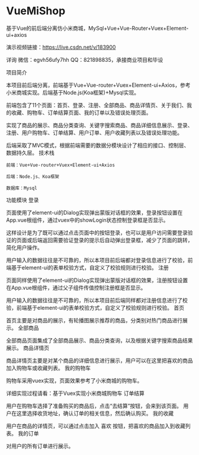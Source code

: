 # VueMiShop
基于Vue的前后端分离仿小米商城，MySql+Vue+Vue-Router+Vuex+Element-ui+axios

演示视频链接：https://live.csdn.net/v/183900

详询 微信：egvh56ufy7hh QQ：821898835，承接商业项目和毕设

项目简介

本项目前后端分离，前端基于Vue+Vue-router+Vuex+Element-ui+Axios，参考小米商城实现。后端基于Node.js(Koa框架)+Mysql实现。

前端包含了11个页面：首页、登录、注册、全部商品、商品详情页、关于我们、我的收藏、购物车、订单结算页面、我的订单以及错误处理页面。

实现了商品的展示、商品分类查询、关键字搜索商品、商品详细信息展示、登录、注册、用户购物车、订单结算、用户订单、用户收藏列表以及错误处理功能。

后端采取了MVC模式，根据前端需要的数据分模块设计了相应的接口、控制层、数据持久层。
技术栈

    前端：Vue+Vue-router+Vuex+Element-ui+Axios

    后端：Node.js、Koa框架

    数据库：Mysql

功能模块
登录

页面使用了element-ui的Dialog实现弹出蒙版对话框的效果，登录按钮设置在App.vue根组件，通过vuex中的showLogin状态控制登录框是否显示。

这样设计是为了既可以通过点击页面中的按钮登录，也可以是用户访问需要登录验证的页面或后端返回需要验证登录的提示后自动弹出登录框，减少了页面的跳转，简化用户操作。

用户输入的数据往往是不可靠的，所以本项目前后端都对登录信息进行了校验，前端基于element-ui的表单校验方式，自定义了校验规则进行校验。
注册

页面同样使用了element-ui的Dialog实现弹出蒙版对话框的效果，注册按钮设置在App.vue根组件，通过父子组件传值控制注册框是否显示。

用户输入的数据往往是不可靠的，所以本项目前后端同样都对注册信息进行了校验，前端基于element-ui的表单校验方式，自定义了校验规则进行校验。
首页

首页主要是对商品的展示，有轮播图展示推荐的商品，分类别对热门商品进行展示。
全部商品

全部商品页面集成了全部商品展示、商品分类查询，以及根据关键字搜索商品结果展示。
商品详情页

商品详情页主要是对某个商品的详细信息进行展示，用户可以在这里把喜欢的商品加入购物车或收藏列表。
我的购物车

购物车采用vuex实现，页面效果参考了小米商城的购物车。

详细实现过程请看：基于Vuex实现小米商城购物车
订单结算

用户在购物车选择了准备购买的商品后，点击“去结算”按钮，会来到该页面。 用户在这里选择收货地址，确认订单的相关信息，然后确认购买。
我的收藏

用户在商品的详情页，可以通过点击加入 喜欢 按钮，把喜欢的商品加入到收藏列表。
我的订单

对用户的所有订单进行展示。
